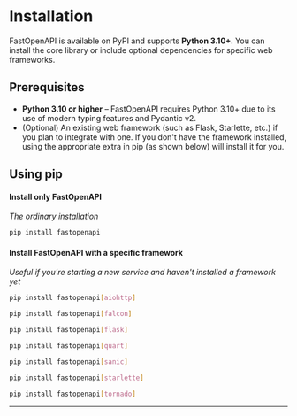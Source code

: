 # Installation

FastOpenAPI is available on PyPI and supports **Python 3.10+**. You can install the core library or include optional dependencies for specific web frameworks. 

## Prerequisites

- **Python 3.10 or higher** – FastOpenAPI requires Python 3.10+ due to its use of modern typing features and Pydantic v2.
- (Optional) An existing web framework (such as Flask, Starlette, etc.) if you plan to integrate with one. If you don't have the framework installed, using the appropriate extra in pip (as shown below) will install it for you.

## Using pip

#### Install only FastOpenAPI
*The ordinary installation*
```bash
pip install fastopenapi
```

#### Install FastOpenAPI with a specific framework
*Useful if you're starting a new service and haven't installed a framework yet*
```bash
pip install fastopenapi[aiohttp]
```
```bash
pip install fastopenapi[falcon]
```
```bash
pip install fastopenapi[flask]
```
```bash
pip install fastopenapi[quart]
```
```bash
pip install fastopenapi[sanic]
```
```bash
pip install fastopenapi[starlette]
```
```bash
pip install fastopenapi[tornado]
```

---
